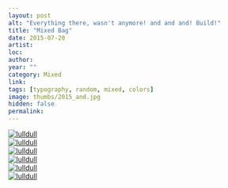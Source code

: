 ```yaml
---
layout: post
alt: "Everything there, wasn't anymore! and and and! Build!"
title: "Mixed Bag"
date: 2015-07-20
artist: 
loc: 
author: 
year: ""
category: Mixed
link: 
tags: [typography, random, mixed, colors]
image: thumbs/2015_and.jpg
hidden: false
permalink:
---
```







<div class="post_image">
	<a href="{{ site.baseurl }}/images/posts/2015_and/001.jpg" target="_blank">
	<img src="{{ site.baseurl }}/images/posts/2015_and/001.jpg" alt="lulldull"></a>
</div>
<div class="post_image">
	<a href="{{ site.baseurl }}/images/posts/2015_and/002.jpg" target="_blank">
	<img src="{{ site.baseurl }}/images/posts/2015_and/002.jpg" alt="lulldull"></a>
</div>


<div class="post_image">
	<a href="{{ site.baseurl }}/images/posts/2015_and/003.jpg" target="_blank">
	<img src="{{ site.baseurl }}/images/posts/2015_and/003.jpg" alt="lulldull"></a>
</div>
<div class="post_image">
	<a href="{{ site.baseurl }}/images/posts/2015_and/004.jpg" target="_blank">
	<img src="{{ site.baseurl }}/images/posts/2015_and/004.jpg" alt="lulldull"></a>
</div>


<div class="post_image">
	<a href="{{ site.baseurl }}/images/posts/2015_and/005.jpg" target="_blank">
	<img src="{{ site.baseurl }}/images/posts/2015_and/005.jpg" alt="lulldull"></a>
</div>
<div class="post_image">
	<a href="{{ site.baseurl }}/images/posts/2015_and/006.jpg" target="_blank">
	<img src="{{ site.baseurl }}/images/posts/2015_and/006.jpg" alt="lulldull"></a>
</div>

